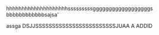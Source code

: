 hhhhhhhhhhhhhhhhhhhhsssssssssggggggggggggggggggs
bbbbbbbbbbbbsajsa'

assga
DSJJSSSSSSSSSSSSSSSSSSSSSSSSJUAA A
ADDID 
